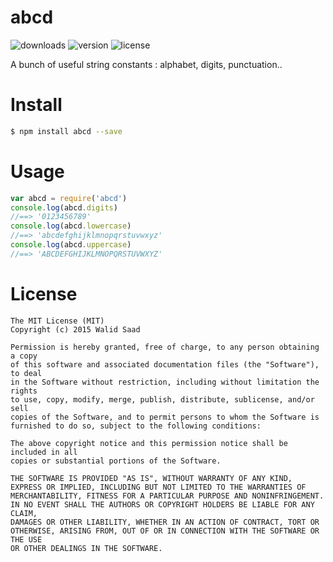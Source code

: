 # abcd
![downloads](https://img.shields.io/npm/dm/abcd.svg)
![version](https://img.shields.io/npm/v/abcd.svg)
![license](https://img.shields.io/npm/l/abcd.svg)

A bunch of useful string constants : alphabet, digits, punctuation..

# Install
```sh
$ npm install abcd --save
```

# Usage
```javascript
var abcd = require('abcd')
console.log(abcd.digits)
//==> '0123456789'
console.log(abcd.lowercase)
//==> 'abcdefghijklmnopqrstuvwxyz'
console.log(abcd.uppercase)
//==> 'ABCDEFGHIJKLMNOPQRSTUVWXYZ'
```

# License
```
The MIT License (MIT)
Copyright (c) 2015 Walid Saad

Permission is hereby granted, free of charge, to any person obtaining a copy
of this software and associated documentation files (the "Software"), to deal
in the Software without restriction, including without limitation the rights
to use, copy, modify, merge, publish, distribute, sublicense, and/or sell
copies of the Software, and to permit persons to whom the Software is
furnished to do so, subject to the following conditions:

The above copyright notice and this permission notice shall be included in all
copies or substantial portions of the Software.

THE SOFTWARE IS PROVIDED "AS IS", WITHOUT WARRANTY OF ANY KIND,
EXPRESS OR IMPLIED, INCLUDING BUT NOT LIMITED TO THE WARRANTIES OF
MERCHANTABILITY, FITNESS FOR A PARTICULAR PURPOSE AND NONINFRINGEMENT.
IN NO EVENT SHALL THE AUTHORS OR COPYRIGHT HOLDERS BE LIABLE FOR ANY CLAIM,
DAMAGES OR OTHER LIABILITY, WHETHER IN AN ACTION OF CONTRACT, TORT OR
OTHERWISE, ARISING FROM, OUT OF OR IN CONNECTION WITH THE SOFTWARE OR THE USE
OR OTHER DEALINGS IN THE SOFTWARE.
```